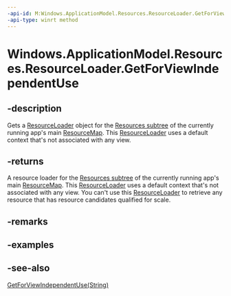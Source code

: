 ```yaml
---
-api-id: M:Windows.ApplicationModel.Resources.ResourceLoader.GetForViewIndependentUse
-api-type: winrt method
---
```


<!-- Method syntax
public Windows.ApplicationModel.Resources.ResourceLoader GetForViewIndependentUse()
-->

# Windows.ApplicationModel.Resources.ResourceLoader.GetForViewIndependentUse

## -description
Gets a [ResourceLoader](resourceloader.md) object for the [Resources subtree](../windows.applicationmodel.resources.core/resourcemap_getsubtree_1701937926.md) of the currently running app's main [ResourceMap](../windows.applicationmodel.resources.core/resourcemap.md). This [ResourceLoader](resourceloader.md) uses a default context that's not associated with any view.

## -returns
A resource loader for the [Resources subtree](../windows.applicationmodel.resources.core/resourcemap_getsubtree_1701937926.md) of the currently running app's main [ResourceMap](../windows.applicationmodel.resources.core/resourcemap.md). This [ResourceLoader](resourceloader.md) uses a default context that's not associated with any view. You can't use this [ResourceLoader](resourceloader.md) to retrieve any resource that has resource candidates qualified for scale.

## -remarks

## -examples

## -see-also
[GetForViewIndependentUse(String)](resourceloader_getforviewindependentuse_1317372352.md)